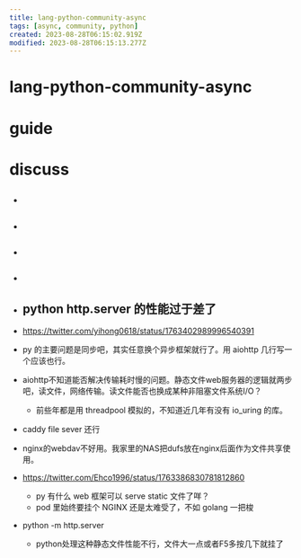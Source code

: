 ```yaml
---
title: lang-python-community-async
tags: [async, community, python]
created: 2023-08-28T06:15:02.919Z
modified: 2023-08-28T06:15:13.277Z
---
```


# lang-python-community-async

# guide

# discuss
- ## 

- ## 

- ## 

- ## 

- ## python http.server 的性能过于差了
- https://twitter.com/yihong0618/status/1763402989996540391
- py 的主要问题是同步吧，其实任意换个异步框架就行了。用 aiohttp 几行写一个应该也行。
- aiohttp不知道能否解决传输耗时慢的问题。静态文件web服务器的逻辑就两步吧，读文件，网络传输。读文件能否也换成某种非阻塞文件系统I/O？
  - 前些年都是用 threadpool 模拟的，不知道近几年有没有 io_uring 的库。

- caddy file sever 还行

- nginx的webdav不好用。我家里的NAS把dufs放在nginx后面作为文件共享使用。

- https://twitter.com/Ehco1996/status/1763386830781812860
  - py 有什么 web 框架可以 serve static 文件了咩？
  - pod 里始终要挂个 NGINX 还是太难受了，不如 golang 一把梭

- python -m http.server
  - python处理这种静态文件性能不行，文件大一点或者F5多按几下就挂了

